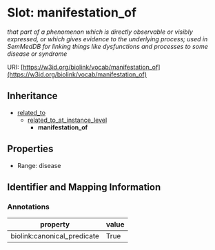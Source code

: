 # Slot: manifestation_of
_that part of a phenomenon which is directly observable or visibly expressed, or which gives evidence to the underlying process; used in SemMedDB for linking things like dysfunctions and processes to some disease or syndrome_


URI: [https://w3id.org/biolink/vocab/manifestation_of](https://w3id.org/biolink/vocab/manifestation_of)




## Inheritance

* [related_to](related_to.md)
    * [related_to_at_instance_level](related_to_at_instance_level.md)
        * **manifestation_of**



## Properties

 * Range: disease



## Identifier and Mapping Information





### Annotations

| property | value |
| --- | --- |
| biolink:canonical_predicate | True |


